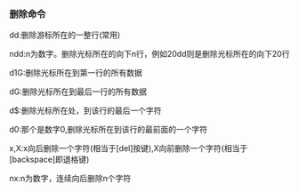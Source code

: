 ### 删除命令

dd:删除游标所在的一整行(常用)

ndd:n为数字。删除光标所在的向下n行，例如20dd则是删除光标所在的向下20行

d1G:删除光标所在到第一行的所有数据

dG:删除光标所在到最后一行的所有数据

d$:删除光标所在处，到该行的最后一个字符

d0:那个是数字0,删除光标所在到该行的最前面的一个字符

x,X:x向后删除一个字符(相当于[del]按键),X向前删除一个字符(相当于[backspace]即退格键)

nx:n为数字，连续向后删除n个字符
